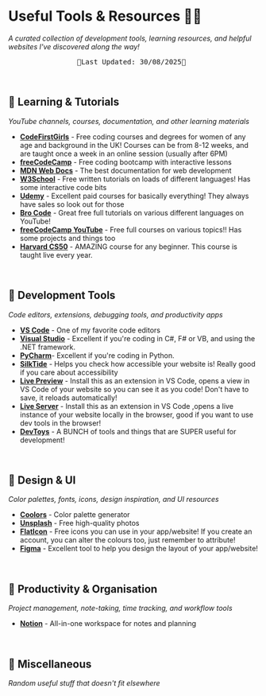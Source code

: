 # Useful Tools & Resources 🌸🖤

*A curated collection of development tools, learning resources, and helpful websites I've discovered along the way!*
<div align=center>
    <pre>🖤Last Updated: 30/08/2025🖤 </pre>
</div>

<br>

## 🌸 Learning & Tutorials
*YouTube channels, courses, documentation, and other learning materials*

- **[CodeFirstGirls](https://codefirstgirls.com/)** - Free coding courses and degrees for women of any age and background in the UK! Courses can be from 8-12 weeks, and are taught once a week in an online session (usually after 6PM)
- **[freeCodeCamp](https://www.freecodecamp.org/)** - Free coding bootcamp with interactive lessons
- **[MDN Web Docs](https://developer.mozilla.org/)** - The best documentation for web development
- **[W3School](https://www.w3schools.com/)** - Free written tutorials on loads of different languages! Has some interactive code bits
- **[Udemy](https://www.udemy.com/)** - Excellent paid courses for basically everything! They always have sales so look out for those
- **[Bro Code](https://www.youtube.com/@BroCodez)** - Great free full tutorials on various different languages on YouTube!
- **[freeCodeCamp YouTube](https://www.youtube.com/@freecodecamp)** - Free full courses on various topics!! Has some projects and things too
- **[Harvard CS50](https://www.youtube.com/watch?v=LfaMVlDaQ24&ab_channel=freeCodeCamp.org)** - AMAZING course for any beginner. This course is taught live every year.

<br>

## 🌸 Development Tools
*Code editors, extensions, debugging tools, and productivity apps*

- **[VS Code](https://code.visualstudio.com/)** - One of my favorite code editors
- **[Visual Studio](https://visualstudio.microsoft.com/downloads/)** - Excellent if you're coding in C#, F# or VB, and using the .NET framework.
- **[PyCharm](https://www.jetbrains.com/pycharm/download/?section=windows)**- Excellent if you're coding in Python.
- **[SilkTide](https://silktide.com/toolbar/)** - Helps you check how accessible your website is! Really good if you care about accessibility
- **[Live Preview](https://marketplace.visualstudio.com/items?itemName=ms-vscode.live-server)** - Install this as an extension in VS Code, opens a view in VS Code of your website so you can see it as you code! Don't have to save, it reloads automatically!
- **[Live Server](http://marketplace.visualstudio.com/items?itemName=ritwickdey.LiveServer)** - Install this as an extension in VS Code ,opens a live instance of your website locally in the browser, good if you want to use dev tools in the browser!
- **[DevToys](https://devtoys.app/)** - A BUNCH of tools and things that are SUPER useful for development!

<br>


## 🌸 Design & UI
*Color palettes, fonts, icons, design inspiration, and UI resources*
- **[Coolors](https://coolors.co/)** - Color palette generator
- **[Unsplash](https://unsplash.com/)** - Free high-quality photos
- **[FlatIcon](https://www.flaticon.com/)** - Free icons you can use in your app/website! If you create an account, you can alter the colours too, just remember to attribute!
- **[Figma](https://www.figma.com/downloads/)** - Excellent tool to help you design the layout of your app/website!

<br>

## 🌸 Productivity & Organisation
*Project management, note-taking, time tracking, and workflow tools*
- **[Notion](https://notion.so/)** - All-in-one workspace for notes and planning

<br>


## 🌸 Miscellaneous
*Random useful stuff that doesn't fit elsewhere*

